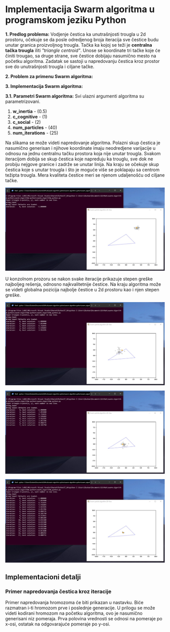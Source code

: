 # Implementacija Swarm algoritma u programskom jeziku Python

**1. Predlog problema:**
Vodjenje čestica ka unutrašnjosti trougla u 2d prostoru, očekuje se da posle odredjenog broja iteracija sve čestice budu unutar granica proizvoljnog trougla. Tačka ka kojoj se teži je **centralna tačka trougla** iliti *"triangle centroid"*. Unose se koordinate tri tačke koje će činiti trougao, sa druge strane, sve čestice dobijaju nasumično mesto na početku algoritma. Zadatak se sastoji u napredovanju čestica kroz prostor sve do unutrašnjosti trougla i ciljane tačke.

**2. Problem za primenu Swarm algoritma:**


**3. Implementacija Swarm algoritma:**


**3.1. Parametri Swarm algoritma:**
Svi ulazni argumenti algoritma su parametrizovani.

1. **w_inertia** -  (0.5)
2. **c_cognitive** -  (1)
3. **c_social** -  (2)
4. **num_particles** -  (40)
5. **num_iterations** -  (25)

Na slikama se može videti napredovanje algoritma. Polazni skup čestica je nasumično generisan i njihove koordinate imaju neodredjene varijacije u odnosu na jednu centralnu tačku prostora koja nije unutar trougla. Svakom iteracijom dobija se skup čestica koje napreduju ka trouglu, sve dok ne probiju nejgove granice i zadrže se unutar linija. Na kraju se očekuje skup čestica koje s unutar trougla i što je moguće više se poklapaju sa centrom težipta trougla. Mera kvaliteta čestice meri se njenom udaljenošću od ciljane tačke.
 
![alt text][screenshot_algotithm_start]

[screenshot_algotithm_start]: metadata/algorithm-start.jpg

U konzolnom prozoru se nakon svake iteracije prikazuje stepen greške najboljeg rešenja, odnosno najkvalitetnije čestice. Na kraju algoritma može se videti globalna pozicija najbolje čestice u 2d prostoru kao i njen stepen greške.

![alt text][screenshot_algotithm_mid1]

[screenshot_algotithm_mid1]: metadata/algorithm-mid1.jpg

![alt text][screenshot_algotithm_mid2]

[screenshot_algotithm_mid2]: metadata/algorithm-mid2.jpg

![alt text][screenshot_algotithm_end]

[screenshot_algotithm_end]: metadata/algorithm-end.jpg

## Implementacioni detalji



### Primer napredovanja čestica kroz iteracije

Primer napredovanja hromozoma će biti prikazan u nastavku. Biće razmatran i-ti hromozom prve i poslednje generacije. U prilogu se može videti kodirani hromozom na početku algoritma, ovo je nasumično generisani niz pomeraja. Prva polovina vrednosti se odnosi na pomeraje po x-osi, ostatak na odgovarajuće pomeraje po y-osi.